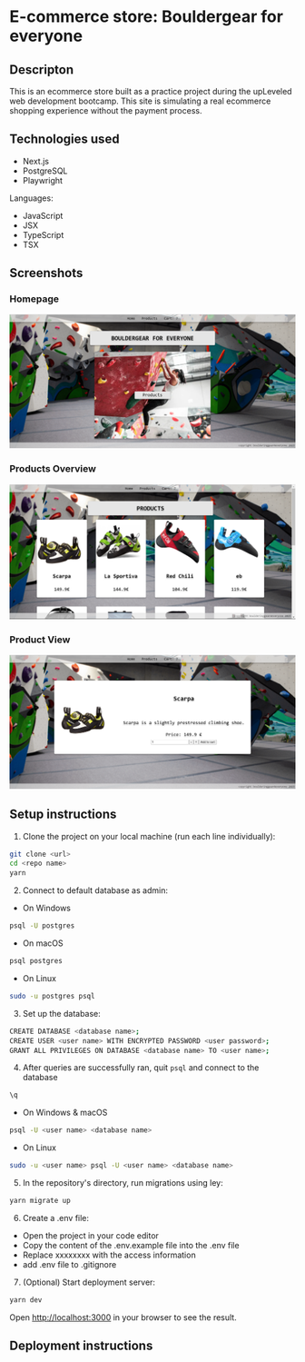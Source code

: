 # E-commerce store: Bouldergear for everyone

## Descripton

This is an ecommerce store built as a practice project during the upLeveled web development bootcamp. This site is simulating a real ecommerce shopping experience without the payment process.

## Technologies used

- Next.js
- PostgreSQL
- Playwright

Languages:

- JavaScript
- JSX
- TypeScript
- TSX

## Screenshots

### Homepage

![Screenshot Home](public/screenshots/homepage.png)

### Products Overview

![Screenshot Products Overview](public/screenshots/products_overview.png)

### Product View

![Screenshot Product](public/screenshots/product_view.png)

## Setup instructions

1. Clone the project on your local machine (run each line individually):

```bash
git clone <url>
cd <repo name>
yarn
```

2. Connect to default database as admin:

- On Windows

```bash
psql -U postgres
```

- On macOS

```bash
psql postgres
```

- On Linux

```bash
sudo -u postgres psql
```

3. Set up the database:

```bash
CREATE DATABASE <database name>;
CREATE USER <user name> WITH ENCRYPTED PASSWORD <user password>;
GRANT ALL PRIVILEGES ON DATABASE <database name> TO <user name>;
```

4. After queries are successfully ran, quit `psql` and connect to the database

```bash
\q
```

- On Windows & macOS

```bash
psql -U <user name> <database name>
```

- On Linux

```bash
sudo -u <user name> psql -U <user name> <database name>
```

5. In the repository's directory, run migrations using ley:

```bash
yarn migrate up
```

6. Create a .env file:

- Open the project in your code editor
- Copy the content of the .env.example file into the .env file
- Replace xxxxxxxx with the access information
- add .env file to .gitignore

7. (Optional) Start deployment server:

```bash
yarn dev
```

Open [http://localhost:3000](http://localhost:3000) in your browser to see the result.

## Deployment instructions
